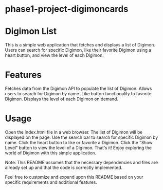 # phase1-project-digimoncards
# Digimon List
This is a simple web application that fetches and displays a list of Digimon. Users can search for specific Digimon, like their favorite Digimon using a heart button, and view the level of each Digimon.

# Features
Fetches data from the Digimon API to populate the list of Digimon.
Allows users to search for Digimon by name.
Like button functionality to favorite Digimon.
Displays the level of each Digimon on demand.
# Usage
Open the index.html file in a web browser.
The list of Digimon will be displayed on the page.
Use the search bar to search for specific Digimon by name.
Click the heart button to like or favorite a Digimon.
Click the "Show Level" button to view the level of a Digimon.
That's it! Enjoy exploring the world of Digimon with this simple application.

Note: This README assumes that the necessary dependencies and files are already set up and that the code is correctly implemented.

Feel free to customize and expand upon this README based on your specific requirements and additional features.